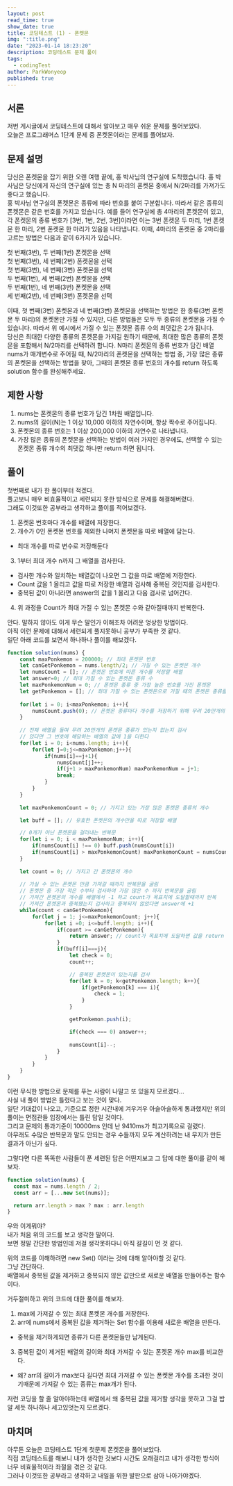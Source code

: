 ```yaml
---
layout: post
read_time: true
show_date: true
title: 코딩테스트 (1) - 폰켓몬
img: ":title.png"
date: "2023-01-14 18:23:20"
description: 코딩테스트 문제 풀이
tags:
  - codingTest
author: ParkWonyeop
published: true
---
```


## 서론

저번 게시글에서 코딩테스트에 대해서 알아보고 매우 쉬운 문제를 풀어보았다.  
오늘은 프로그래머스 1단계 문제 중 폰켓몬이라는 문제를 풀어보자.  

## 문제 설명

당신은 폰켓몬을 잡기 위한 오랜 여행 끝에, 홍 박사님의 연구실에 도착했습니다. 홍 박사님은 당신에게 자신의 연구실에 있는 총 N 마리의 폰켓몬 중에서 N/2마리를 가져가도 좋다고 했습니다.  
홍 박사님 연구실의 폰켓몬은 종류에 따라 번호를 붙여 구분합니다. 따라서 같은 종류의 폰켓몬은 같은 번호를 가지고 있습니다. 예를 들어 연구실에 총 4마리의 폰켓몬이 있고, 각 폰켓몬의 종류 번호가 [3번, 1번, 2번, 3번]이라면 이는 3번 폰켓몬 두 마리, 1번 폰켓몬 한 마리, 2번 폰켓몬 한 마리가 있음을 나타냅니다. 이때, 4마리의 폰켓몬 중 2마리를 고르는 방법은 다음과 같이 6가지가 있습니다.  

첫 번째(3번), 두 번째(1번) 폰켓몬을 선택  
첫 번째(3번), 세 번째(2번) 폰켓몬을 선택  
첫 번째(3번), 네 번째(3번) 폰켓몬을 선택  
두 번째(1번), 세 번째(2번) 폰켓몬을 선택  
두 번째(1번), 네 번째(3번) 폰켓몬을 선택  
세 번째(2번), 네 번째(3번) 폰켓몬을 선택  

이때, 첫 번째(3번) 폰켓몬과 네 번째(3번) 폰켓몬을 선택하는 방법은 한 종류(3번 폰켓몬 두 마리)의 폰켓몬만 가질 수 있지만, 다른 방법들은 모두 두 종류의 폰켓몬을 가질 수 있습니다. 따라서 위 예시에서 가질 수 있는 폰켓몬 종류 수의 최댓값은 2가 됩니다.  
당신은 최대한 다양한 종류의 폰켓몬을 가지길 원하기 때문에, 최대한 많은 종류의 폰켓몬을 포함해서 N/2마리를 선택하려 합니다. N마리 폰켓몬의 종류 번호가 담긴 배열 nums가 매개변수로 주어질 때, N/2마리의 폰켓몬을 선택하는 방법 중, 가장 많은 종류의 폰켓몬을 선택하는 방법을 찾아, 그때의 폰켓몬 종류 번호의 개수를 return 하도록 solution 함수를 완성해주세요.  

## 제한 사항

1. nums는 폰켓몬의 종류 번호가 담긴 1차원 배열입니다.  
2. nums의 길이(N)는 1 이상 10,000 이하의 자연수이며, 항상 짝수로 주어집니다.  
3. 폰켓몬의 종류 번호는 1 이상 200,000 이하의 자연수로 나타냅니다.  
4. 가장 많은 종류의 폰켓몬을 선택하는 방법이 여러 가지인 경우에도, 선택할 수 있는 폰켓몬 종류 개수의 최댓값 하나만 return 하면 됩니다.  

## 풀이

첫번째로 내가 한 풀이부터 적겠다.  
풀고보니 매우 비효율적이고 세련되지 못한 방식으로 문제를 해결해버렸다.  
그래도 이것또한 공부라고 생각하고 풀이를 적어보겠다.  

1. 폰켓몬 번호마다 개수를 배열에 저장한다.  
2. 개수가 0인 폰켓몬 번호를 제외한 나머지 폰켓몬을 따로 배열에 담는다.  
- 최대 개수를 따로 변수로 저장해둔다
3. 1부터 최대 개수 n까지 그 배열을 검사한다.  
- 검사한 개수와 일치하는 배열값이 나오면 그 값을 따로 배열에 저장한다.  
- Count 값을 1 올리고 값을 따로 저장한 배열과 검사해 중복된 것인지를 검사한다.  
- 중복된 값이 아니라면 answer의 값을 1 올리고 다음 검사로 넘어간다.  
4. 위 과정을 Count가 최대 가질 수 있는 폰켓몬 수와 같아질때까지 반복한다.  

안다. 말하지 않아도 이게 무슨 말인가 이해조차 어려운 엉상한 방법이다.  
아직 이런 문제에 대해서 세련되게 풀지못하니 공부가 부족한 것 같다.  
일단 아래 코드를 보면서 하나하나 풀이를 해보겠다.  

```javascript
function solution(nums) {
    const maxPonkemon = 200000; // 최대 폰켓몬 번호
    let canGetPonkemon = nums.length/2; // 가질 수 있는 폰켓몬 개수
    let numsCount = []; // 폰켓몬 번호에 따른 개수를 저장할 배열
    let answer=0; // 최대 가질 수 있는 폰켓몬 종류 수
    let maxPonkemonNum = 0; // 폰켓몬 종류 중 가장 높은 번호를 가진 폰켓몬
    let getPonkemon = []; // 최대 가질 수 있는 폰켓몬으로 가질 때의 폰켓몬 종류를 저장
    
    for(let i = 0; i<maxPonkemon; i++){
        numsCount.push(0); // 폰켓몬 종류마다 개수를 저장하기 위해 무려 20만개의 배열을 생성.....ㅋㅋㅋㅋㅋㅋㅋ
    }
    
    // 전체 배열을 돌며 무려 20만개의 폰켓몬 종류가 있는지 없는지 검사
    // 있다면 그 번호에 해당하는 배열의 값에 1을 더한다
    for(let i = 0; i<nums.length; i++){
        for(let j=0;j<=maxPonkemon;j++){
            if(nums[i]==j+1){
                numsCount[j]++;
                if(j+1 > maxPonkemonNum) maxPonkemonNum = j+1;
                break;
            }
        }
    }
    
    let maxPonkemonCount = 0; // 가지고 있는 가장 많은 폰켓몬 종류의 개수

    let buff = []; // 유효한 폰켓몬의 개수만을 따로 저장할 배열

    // 0개가 아닌 폰켓몬을 걸러내는 반복문
    for(let i = 0; i < maxPonkemonNum; i++){
        if(numsCount[i] !== 0) buff.push(numsCount[i])
        if(numsCount[i] > maxPonkemonCount) maxPonkemonCount = numsCount[i];
    }
    
    let count = 0; // 가지고 간 폰켓몬의 개수
    
    // 가실 수 있는 폰켓몬 만큼 가져갈 때까지 반복문을 굴림
    // 폰켓몬 중 가장 적은 수부터 검사하여 가장 많은 수 까지 반복문을 굴림
    // 가져간 폰켓몬의 개수를 배열에서 -1 하고 count가 목표치에 도달할때까지 반복
    // 가져간 폰켓몬과 중복됐는지 검사하고 중복되지 않았다면 answer에 +1
    while(count < canGetPonkemon){
        for(let j = 1; j<=maxPonkemonCount; j++){
            for(let i =0; i<=buff.length; i++){
                if(count >= canGetPonkemon){
                    return answer; // count가 목표치에 도달하면 값을 return
                }
                if(buff[i]===j){
                    let check = 0;
                    count++;

                    // 중복된 폰켓몬이 있는지를 검사
                    for(let k = 0; k<getPonkemon.length; k++){
                        if(getPonkemon[k] === i){
                            check = 1;
                        }
                    }

                    getPonkemon.push(i);

                    if(check === 0) answer++;
                    
                    numsCount[i]--;
                }
            }
        }
    }
}
```

이런 무식한 방법으로 문제를 푸는 사람이 나말고 또 있을지 모르겠다...  
사실 내 풀이 방법은 틀렸다고 보는 것이 맞다.  
일단 기대값이 나오고, 기준으로 정한 시간내에 겨우겨우 아슬아슬하게 통과했지만 위의 풀이는 면접관들 입장에서는 틀린 답일 것이다.  
그리고 문제의 통과기준이 10000ms 인데 난 9410ms가 최고기록으로 걸렸다.  
아무래도 수많은 반복문과 말도 안되는 경우 수들까지 모두 계산하려는 내 무지가 만든 결과가 아닌가 싶다.  

그렇다면 다른 똑똑한 사람들이 푼 세련된 답은 어떤지보고 그 답에 대한 풀이를 같이 해보자.  

```javascript
function solution(nums) {
  const max = nums.length / 2;
  const arr = [...new Set(nums)];

  return arr.length > max ? max : arr.length
}
```

우와 이게뭐야?  
내가 처음 위의 코드를 보고 생각한 말이다.  
보면 정말 간단한 방법인데 저걸 생각못하다니 아직 갈길이 먼 것 같다.  

위의 코드를 이해하려면 new Set() 이라는 것에 대해 알아야할 것 같다.  
그냥 간단하다.  
배열에서 중복된 값을 제거하고 중복되지 않은 값만으로 새로운 배열을 만들어주는 함수이다.  

거두절미하고 위의 코드에 대한 풀이를 해보자.  

1. max에 가져갈 수 있는 최대 폰켓몬 개수를 저장한다.  
2. arr에 nums에서 중복된 값을 제거하는 Set 함수를 이용해 새로운 배열을 만든다.  
- 중복을 제거하게되면 종류가 다른 폰켓몬들만 남게된다.  
3. 중복된 값이 제거된 배열의 길이와 최대 가져갈 수 있는 폰켓몬 개수 max를 비교한다.  
- 왜? arr의 길이가 max보다 길다면 최대 가져갈 수 있는 폰켓몬 개수를 초과한 것이기때문에 가져갈 수 있는 종류는 max개가 된다.  

저런 코딩을 할 줄 알아야하는데 배열에서 왜 중복된 값을 제거할 생각을 못하고 그걸 밥알 세듯 하나하나 세고있엇는지 모르겠다.  

## 마치며

아무튼 오늘은 코딩테스트 1단계 첫문제 폰켓몬을 풀어보았다.  
직접 코딩테스트를 해보니 내가 생각한 것보다 시간도 오래걸리고 내가 생각한 방식이 너무 비효율적이라 좌절을 겪은 것 같다.  
그러나 이것또한 공부라고 생각하고 내일을 위한 발판으로 삼아 나아가야겠다.  
